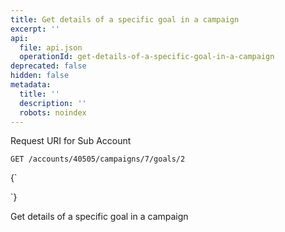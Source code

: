 ```yaml
---
title: Get details of a specific goal in a campaign
excerpt: ''
api:
  file: api.json
  operationId: get-details-of-a-specific-goal-in-a-campaign
deprecated: false
hidden: false
metadata:
  title: ''
  description: ''
  robots: noindex
---
```

Request URI for Sub Account

```
GET /accounts/40505/campaigns/7/goals/2
```

<HTMLBlock>{`
<div></div>

<style></style>
`}</HTMLBlock>

Get details of a specific goal in a campaign